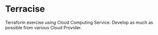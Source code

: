 # Terracise
Terraform exercise using Cloud Computing Service. Develop as much as possible from various Cloud Provider.
